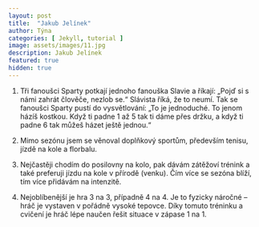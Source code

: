 ```yaml
---
layout: post
title:  "Jakub Jelínek"
author: Týna
categories: [ Jekyll, tutorial ]
image: assets/images/11.jpg
description: Jakub Jelínek
featured: true
hidden: true
---
```


1. Tři fanoušci Sparty potkají jednoho fanouška Slavie a říkají: „Pojď si s námi zahrát člověče, nezlob se.“ Slávista říká, že to neumí. Tak se fanoušci Sparty pustí do vysvětlování: „To je jednoduché. To jenom házíš kostkou. Když ti padne 1 až 5 tak ti dáme přes držku, a když ti padne 6 tak můžeš házet ještě jednou.“

2. Mimo sezónu jsem se věnoval doplňkový sportům, především tenisu, jízdě na kole a florbalu.

3. Nejčastěji chodím do posilovny na kolo, pak dávám zátěžoví trénink a také preferuji jízdu na kole v přírodě (venku). Čím více se sezóna blíží, tím více přidávám na intenzitě.

4. Nejoblíbenější je hra 3 na 3, případně 4 na 4. Je to fyzicky náročné – hráč je vystaven v pořádně vysoké tepovce. Díky tomuto tréninku a cvičení je hráč lépe naučen řešit situace v zápase 1 na 1.
